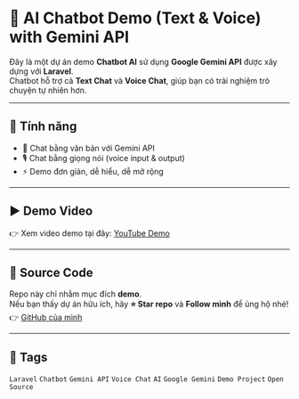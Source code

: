 # 🤖 AI Chatbot Demo (Text & Voice) with Gemini API

Đây là một dự án demo **Chatbot AI** sử dụng **Google Gemini API** được xây dựng với **Laravel**.  
Chatbot hỗ trợ cả **Text Chat** và **Voice Chat**, giúp bạn có trải nghiệm trò chuyện tự nhiên hơn.  

---

## 🚀 Tính năng
- 💬 Chat bằng văn bản với Gemini API  
- 🎙️ Chat bằng giọng nói (voice input & output)  
- ⚡ Demo đơn giản, dễ hiểu, dễ mở rộng  

---

## ▶️ Demo Video
👉 Xem video demo tại đây: [YouTube Demo]([https://youtube.com/your-video-link](https://www.youtube.com/watch?v=qMWdXvstliQ))

---

## 📂 Source Code
Repo này chỉ nhằm mục đích **demo**.  
Nếu bạn thấy dự án hữu ích, hãy **⭐ Star repo** và **Follow mình** để ủng hộ nhé!  
👉 [GitHub của mình](https://github.com/dienakdz)

---

## 📌 Tags
`Laravel` `Chatbot` `Gemini API` `Voice Chat` `AI` `Google Gemini` `Demo Project` `Open Source`
